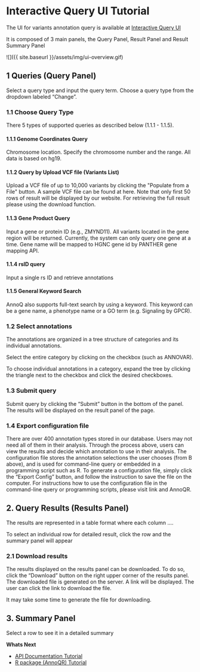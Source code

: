 ---
---
# Interactive Query UI Tutorial

The UI for variants annotation query is available at [Interactive Query UI]({{site.annoq_search_url}})

It is composed of 3 main panels, the Query Panel, Result Panel and Result Summary Panel

![]({{ site.baseurl }}/assets/img/ui-overview.gif)

## 1 Queries (Query Panel)

Select a query type and input the query term. Choose a query type from the dropdown labeled “Change”.

### 1.1 Choose Query Type

There 5 types of supported queries as described below (1.1.1 - 1.1.5).

#### 1.1.1 Genome Coordinates Query

Chromosome location. Specify the chromosome number and the range. All data is based on hg19. 

#### 1.1.2 Query by Upload VCF file (Variants List)

Upload a VCF file of up to 10,000 variants by clicking the "Populate from a File" button. A sample VCF file can be found at here. Note that only first 50 rows of result will be displayed by our website. For retrieving the full result please using the download function.

#### 1.1.3 Gene Product Query

Input a gene or protein ID (e.g., ZMYND11). All variants located in the gene region will be returned. Currently, the system can only query one gene at a time. Gene name will be mapped to HGNC gene id by PANTHER gene mapping API. 

#### 1.1.4 rsID query

Input a single rs ID and retrieve annotations

#### 1.1.5 General Keyword Search

AnnoQ also supports full-text search by using a keyword. This keyword can be a gene name, a phenotype name or a GO term (e.g. Signaling by GPCR).

### 1.2 Select annotations

The annotations are organized in a tree structure of categories and its individual annotations.

Select the entire category by clicking on the checkbox (such as ANNOVAR).

To choose individual annotations in a category, expand the tree by clicking the triangle next to the checkbox and click the desired checkboxes.

### 1.3 Submit query

Submit query by clicking the “Submit” button in the bottom of the panel. The results will be displayed on the result panel of the page.

### 1.4 Export configuration file

There are over 400 annotation types stored in our database. Users may not need all of them in their analysis. Through the process above, users can view the results and decide which annotation to use in their analysis. The configuration file stores the annotation selections the user chooses (from B above), and is used for command-line query or embedded in a programming script such as R. To generate a configuration file, simply click the “Export Config” button, and follow the instruction to save the file on the computer. For instructions how to use the configuration file in the command-line query or programming scripts, please visit link and AnnoQR.

## 2. Query Results (Results Panel)

The results are represented in a table format where each column ….

To select an individual row for detailed result, click the row and the summary panel will appear

### 2.1 Download results

The results displayed on the results panel can be downloaded. To do so, click the “Download” button on the right upper corner of the results panel. The downloaded file is generated on the server. A link will be displayed. The user can click the link to download the file.

It may take some time to generate the file for downloading.

## 3. Summary Panel

Select a row to see it in a detailed summary

**Whats Next**

- [API Documentation Tutorial]({{site.baseurl}}/docs/tutorials/api)
- [R package (AnnoQR) Tutorial]({{site.baseurl}}/docs/tutorials/r-package)
